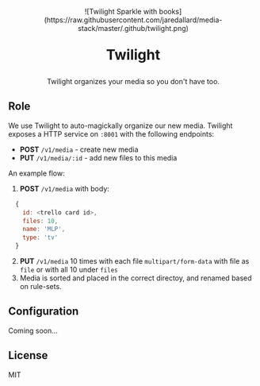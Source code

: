 <p align="center">
  ![Twilight Sparkle with books](https://raw.githubusercontent.com/jaredallard/media-stack/master/.github/twilight.png)
</p>

<p style="font-size:2em;font-weight:bold;" align="center">
  Twilight
</p>

<p align="center">Twilight organizes your media so you don't have too.</p>


## Role

We use Twilight to auto-magickally organize our new media. Twilight exposes a
HTTP service on `:8001` with the following endpoints:

  * **POST** `/v1/media` - create new media
  * **PUT** `/v1/media/:id` - add new files to this media

An example flow:


1. **POST** `/v1/media` with body:
```js
  {
    id: <trello card id>,
    files: 10,
    name: 'MLP',
    type: 'tv'
  }
```
2. **PUT** `/v1/media` 10 times with each file `multipart/form-data` with file as `file` or with all 10 under `files`
3. Media is sorted and placed in the correct directoy, and renamed based on rule-sets.


## Configuration

Coming soon...

## License

MIT
